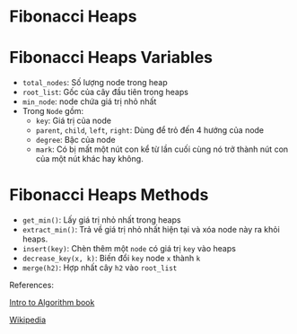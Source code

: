 # Fibonacci Heaps

# Fibonacci Heaps Variables
- ``total_nodes``: Số lượng node trong heap
- ``root_list``: Gốc của cây đầu tiên trong heaps
- ``min_node``: node chứa giá trị nhỏ nhất
- Trong ``Node`` gồm:
    - ``key``: Giá trị của node
    - ``parent``, ``child``, ``left``, ``right``: Dùng để trỏ đến 4 hướng của node 
    - ``degree``: Bậc của node
    - ``mark``: Có bị mất một nút con kể từ lần cuối cùng nó trở thành nút con của một nút khác hay không.

# Fibonacci Heaps Methods
- ``get_min()``: Lấy giá trị nhỏ nhất trong heaps
- ``extract_min()``: Trả về giá trị nhỏ nhất hiện tại và xóa node này ra khỏi heaps.
- ``insert(key)``: Chèn thêm một ``node`` có giá trị ``key`` vào heaps
- ``decrease_key(x, k)``: Biến đổi ``key`` node ``x`` thành ``k``  
- ``merge(h2)``: Hợp nhất cây ``h2`` vào ``root_list``

References:

[Intro to Algorithm book](http://staff.ustc.edu.cn/~csli/graduate/algorithms/book6/chap21.htm)

[Wikipedia](https://en.wikipedia.org/wiki/Fibonacci_heap)